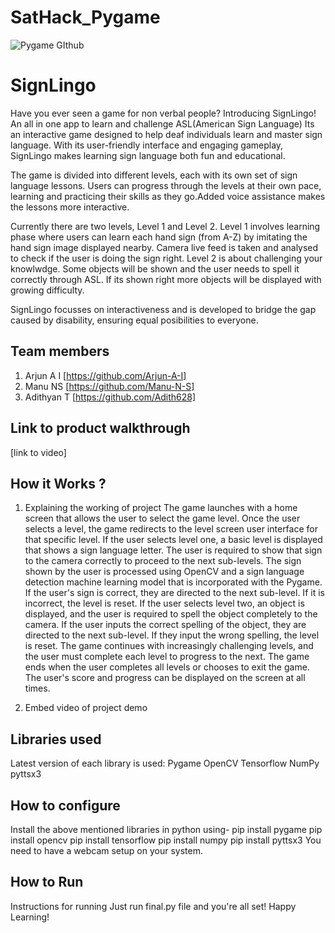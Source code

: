 # SatHack_Pygame

![Pygame GIthub](https://user-images.githubusercontent.com/64391274/229285417-80d68655-4282-4a33-87a2-20723c8dfcb0.png)

# SignLingo

Have you ever seen a game for non verbal people? 
Introducing SignLingo! An all in one app to learn and challenge ASL(American Sign Language)
Its an interactive game designed to help deaf individuals learn and master sign language. With its user-friendly interface and engaging gameplay, SignLingo makes learning sign language both fun and educational.

The game is divided into different levels, each with its own set of sign language lessons. Users can progress through the levels at their own pace, learning and practicing their skills as they go.Added voice assistance makes the lessons more interactive.

Currently there are two levels, Level 1 and Level 2.
Level 1 involves learning phase where users can learn each hand sign (from A-Z) by imitating the hand sign image displayed nearby.
Camera live feed is taken and analysed to check if the user is doing the sign right.
Level 2 is about challenging your knowlwdge. Some objects will be shown and the user needs to spell it correctly through ASL. If its shown right more objects will be displayed with growing difficulty.

SignLingo focusses on interactiveness and  is developed to bridge the gap caused by disability, ensuring equal posibilities to everyone. 

## Team members
1. Arjun A I [https://github.com/Arjun-A-I]
2. Manu NS [https://github.com/Manu-N-S]
3. Adithyan T [https://github.com/Adith628]

## Link to product walkthrough
[link to video]

## How it Works ?
1. Explaining the working of project
The game launches with a home screen that allows the user to select the game level.
Once the user selects a level, the game redirects to the level screen user interface for that specific level.
If the user selects level one, a basic level is displayed that shows a sign language letter.
The user is required to show that sign to the camera correctly to proceed to the next sub-levels.
The sign shown by the user is processed using OpenCV and a sign language detection machine learning model that is incorporated with the Pygame.
If the user's sign is correct, they are directed to the next sub-level. If it is incorrect, the level is reset.
If the user selects level two, an object is displayed, and the user is required to spell the object completely to the camera.
If the user inputs the correct spelling of the object, they are directed to the next sub-level. If they input the wrong spelling, the level is reset.
The game continues with increasingly challenging levels, and the user must complete each level to progress to the next.
The game ends when the user completes all levels or chooses to exit the game.
The user's score and progress can be displayed on the screen at all times.


2. Embed video of project demo

## Libraries used
Latest version of each library is used:
Pygame
OpenCV
Tensorflow
NumPy
pyttsx3

## How to configure
Install the above mentioned libraries in python using-
pip install pygame
pip install opencv
pip install tensorflow
pip install numpy
pip install pyttsx3
You need to have a webcam setup on your system.

## How to Run
Instructions for running
Just run final.py file and you're all set!
Happy Learning!
